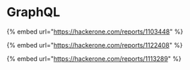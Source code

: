 # GraphQL

{% embed url="https://hackerone.com/reports/1103448" %}

{% embed url="https://hackerone.com/reports/1122408" %}

{% embed url="https://hackerone.com/reports/1113289" %}

